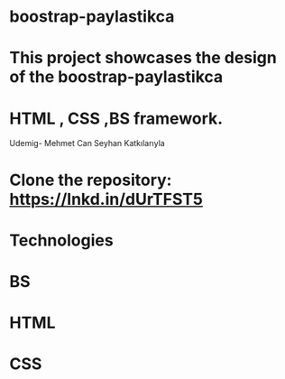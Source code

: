 # boostrap-paylastikca

# This project showcases the design of the boostrap-paylastikca 

# HTML , CSS ,BS framework.

Udemig- Mehmet Can Seyhan Katkılarıyla

# Clone the repository: https://lnkd.in/dUrTFST5

# Technologies

# BS
# HTML
# CSS
